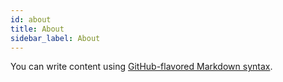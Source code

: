 ```yaml
---
id: about
title: About
sidebar_label: About
---
```


You can write content using [GitHub-flavored Markdown syntax](https://github.github.com/gfm/).

